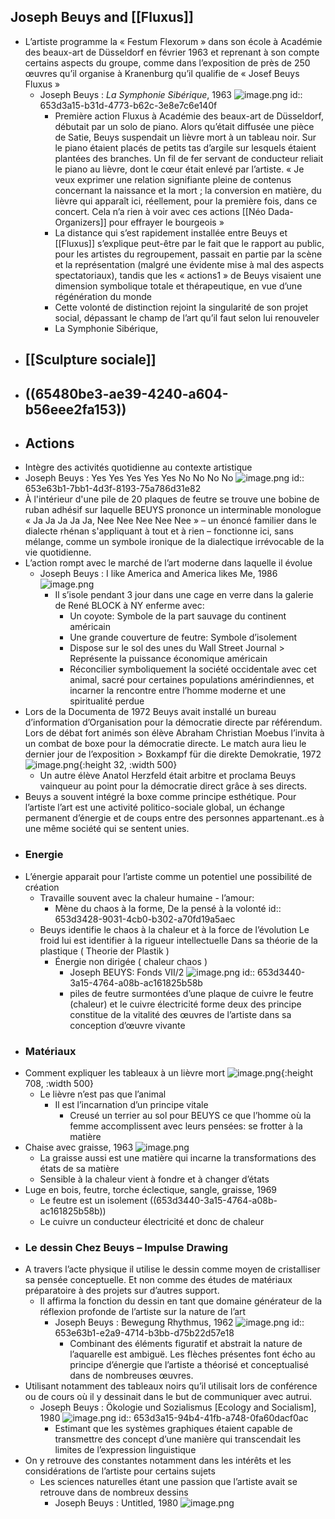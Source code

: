 ## Joseph Beuys and [[Fluxus]]
- L’artiste programme la « Festum Flexorum » dans son école à Académie des beaux-art de Düsseldorf en février 1963 et reprenant à son compte certains aspects du groupe, comme dans l’exposition de près de 250 œuvres qu’il organise à Kranenburg qu’il qualifie de « Josef Beuys Fluxus »
	- Joseph Beuys : *La Symphonie Sibérique*, 1963 ![image.png](../assets/image_1698509010090_0.png)
	  id:: 653d3a15-b31d-4773-b62c-3e8e7c6e140f
		- Première action Fluxus à Académie des beaux-art de Düsseldorf, débutait par un solo de piano. Alors qu’était diffusée une pièce de Satie, Beuys suspendait un lièvre mort à un tableau noir. Sur le piano étaient placés de petits tas d’argile sur lesquels étaient plantées des branches. Un fil de fer servant de conducteur reliait le piano au lièvre, dont le cœur était enlevé par l’artiste. 
		            « Je veux exprimer une relation signifiante pleine de contenus concernant la naissance et la mort ; la conversion en matière, du lièvre qui apparaît ici, réellement, pour la première fois, dans ce concert. Cela n’a rien à voir avec ces actions [[Néo Dada-Organizers]] pour effrayer le bourgeois »
		- La distance qui s’est rapidement installée entre Beuys et [[Fluxus]] s’explique peut-être par le fait que le rapport au public, pour les artistes du regroupement, passait en partie par la scène et la représentation (malgré une évidente mise à mal des aspects spectatoriaux), tandis que les « actions1 » de Beuys visaient une dimension symbolique totale et thérapeutique, en vue d’une régénération du monde
		- Cette volonté de distinction rejoint la singularité de son projet social, dépassant le champ de l’art qu’il faut selon lui renouveler
		- La Symphonie Sibérique,
- ## [[Sculpture sociale]]
- ## ((65480be3-ae39-4240-a604-b56eee2fa153))
- ## Actions
- Intègre des activités quotidienne au contexte artistique
- Joseph Beuys : Yes Yes Yes Yes Yes No No No No ![image.png](../assets/image_1698509552221_0.png)
  id:: 653e63b1-7bb1-4d3f-8193-75a786d31e82
- À l'intérieur d'une pile de 20 plaques de feutre se trouve une bobine de ruban adhésif sur laquelle BEUYS prononce un interminable monologue « Ja Ja Ja Ja Ja, Nee Nee Nee Nee Nee » – un énoncé familier dans le dialecte rhénan s'appliquant à tout et à rien – fonctionne ici, sans mélange, comme un symbole ironique de la dialectique irrévocable de la vie quotidienne.
- L’action rompt avec le marché de l’art moderne dans laquelle il évolue
	- Joseph Beuys : I like America and America likes Me, 1986 ![image.png](../assets/image_1698509628845_0.png)
		- Il s’isole pendant 3 jour dans une cage en verre dans la galerie de René BLOCK à NY enferme avec:
			- Un coyote: Symbole de la part sauvage du continent américain
			- Une grande couverture de feutre: Symbole d’isolement
			- Dispose sur le sol des unes du Wall Street Journal > Représente la puissance économique américain
			- Réconcilier symboliquement la société occidentale avec cet animal, sacré pour certaines populations amérindiennes, et incarner la rencontre entre l’homme moderne et une spiritualité perdue
- Lors de la Documenta de 1972 Beuys avait installé un bureau d’information d’Organisation pour la démocratie directe par référendum. Lors de débat fort animés son élève Abraham Christian Moebus l’invita à un combat de boxe pour la démocratie directe. Le match aura lieu le dernier jour de l’exposition > Boxkampf für die direkte Demokratie, 1972 ![image.png](../assets/image_1698509690383_0.png){:height 32, :width 500}
	- Un autre élève Anatol Herzfeld était arbitre et proclama Beuys vainqueur au point pour la démocratie direct grâce à ses directs.
- Beuys a souvent intégré la boxe comme principe esthétique. Pour l’artiste l’art est une activité politico-sociale global, un échange permanent d’énergie et de coups entre des personnes appartenant..es à une même société qui se sentent unies.
- ### Energie
- L’énergie apparait pour l’artiste comme un potentiel une possibilité de création
	- Travaille souvent avec la chaleur humaine - l’amour:
		- Mène du chaos à la forme, De la pensé à la volonté
		  id:: 653d3428-9031-4cb0-b302-a70fd19a5aec
	- Beuys identifie le chaos à la chaleur et à la force de l’évolution
	   Le froid lui est identifier à la rigueur intellectuelle 
	  Dans sa théorie de la plastique ( Theorie der Plastik )
		- Énergie non dirigée ( chaleur chaos )
			- Joseph BEUYS: Fonds VII/2  ![image.png](../assets/image_1698509916458_0.png)
			  id:: 653d3440-3a15-4764-a08b-ac161825b58b
			- piles de feutre surmontées d’une plaque de cuivre  le feutre (chaleur) et le cuivre électricité forme deux des principe constitue de la vitalité des œuvres de l’artiste dans sa conception d’œuvre vivante
- ### Matériaux
- Comment expliquer les tableaux à un lièvre mort ![image.png](../assets/image_1698509952739_0.png){:height 708, :width 500}
	- Le lièvre n’est pas que l’animal
		- Il est l’incarnation d’un principe vitale
			- Creusé un terrier au sol pour BEUYS ce que l’homme où la femme accomplissent avec leurs pensées: se frotter à la matière
- Chaise avec graisse, 1963 ![image.png](../assets/image_1698510485044_0.png)
	- La graisse aussi est une matière qui incarne la transformations des états de sa matière
	- Sensible à la chaleur vient à fondre et à changer d’états
- Luge en bois, feutre, torche éclectique, sangle, graisse, 1969
	- Le feutre est un isolement ((653d3440-3a15-4764-a08b-ac161825b58b))
	- Le cuivre un conducteur électricité et donc de chaleur
- ### Le dessin Chez Beuys – Impulse Drawing
- A travers l’acte physique il utilise le dessin comme moyen de cristalliser sa pensée conceptuelle. Et non comme des études de matériaux préparatoire à des projets sur d’autres support.
	- Il affirma la fonction du dessin en tant que domaine générateur de la réflexion profonde de l’artiste sur la nature de l’art
		- Joseph Beuys : Bewegung Rhythmus, 1962 ![image.png](../assets/image_1698509787965_0.png)
		  id:: 653e63b1-e2a9-4714-b3bb-d75b22d57e18
			- Combinant des éléments figuratif et abstrait la nature de l’aquarelle est ambiguë.
			  Les flèches présentes font écho au principe d’énergie que l’artiste a théorisé et conceptualisé dans de nombreuses œuvres.
- Utilisant notamment des tableaux noirs qu’il utilisait lors de conférence ou de cours où il y dessinait dans le but de communiquer avec autrui.
	- Joseph Beuys : Ökologie und Sozialismus [Ecology and Socialism], 1980 ![image.png](../assets/image_1698509793623_0.png)
	  id:: 653d3a15-94b4-41fb-a748-0fa60dacf0ac
		- Estimant que les systèmes graphiques étaient capable de transmettre des concept d’une manière qui transcendait les limites de l’expression linguistique
- On y retrouve des constantes notamment dans les intérêts et les considérations de l’artiste pour certains sujets
	- Les sciences naturelles étant une passion que l’artiste avait se retrouve dans de nombreux dessins
		- Joseph Beuys : Untitled, 1980 ![image.png](../assets/image_1698509798929_0.png)